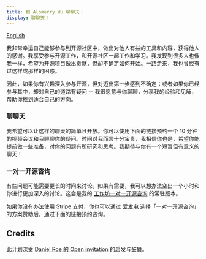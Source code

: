 ```yaml
---
title: 和 Alomerry Wu 聊聊天！
display: 聊聊天！
---
```


[English](/chat)

我非常幸运自己能够参与到开源社区中，做出对他人有益的工具和内容，获得他人的感谢。我享受参与开源工作，和开源社区一起工作和学习。我发现到很多人也像我一样，希望为开源项目做出贡献，但却不确定如何开始。一路走来，我也曾经有过这样或那样的困惑。

因此，如果你有兴趣深入参与开源，但对迈出第一步感到不确定；或者如果你已经参与其中，却对自己的道路有疑问 -- 我很愿意与你聊聊，分享我的经验和见解，帮助你找到适合自己的方向。

### 聊聊天

我希望可以让这样的聊天的简单且开放。你可以使用下面的链接预约一个 10 分钟的视频会议和我聊聊你的疑问。时间对我而言十分宝贵，我相信你也是，希望你能提前做一些准备，对你的问题有所研究和思考。我期待与你有一个短暂但有意义的聊天！

<CalCom link="antfu7/quick-chat" title="约个时间聊聊天" />

### 一对一开源咨询

有些问题可能需要更长的时间来讨论。如果有需要，我可以想办法空出一个小时和你进行更加深入的讨论。这会是我的 [工作坊一对一开源咨询](https://workshop.antfu.me/zh/one-to-one/0) 的常驻版本。

<CalCom link="antfu7/consult" title="预约咨询" />

如果你没有办法使用 Stripe 支付，你也可以通过 [爱发电](https://afdian.net/a/antfu) 选择「一对一开源咨询」的方案赞助后，通过下面的链接预约咨询。

<CalCom link="antfu7/consult-prepaid" title="预约咨询（其他平台付款）" />

## Credits

此计划深受 [Daniel Roe 的 Open invitation](https://roe.dev/blog/open-invitation) 的启发与鼓舞。
